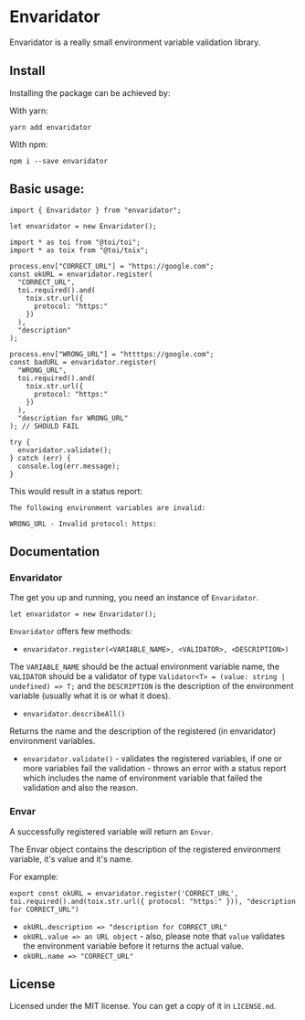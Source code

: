 # Envaridator

Envaridator is a really small environment variable validation library.

## Install

Installing the package can be achieved by:

With yarn:
```
yarn add envaridator
```

With npm:
```
npm i --save envaridator
```

## Basic usage:

```
import { Envaridator } from "envaridator";

let envaridator = new Envaridator();

import * as toi from "@toi/toi";
import * as toix from "@toi/toix";

process.env["CORRECT_URL"] = "https://google.com";
const okURL = envaridator.register(
  "CORRECT_URL",
  toi.required().and(
    toix.str.url({
      protocol: "https:"
    })
  ),
  "description"
);

process.env["WRONG_URL"] = "httttps://google.com";
const badURL = envaridator.register(
  "WRONG_URL",
  toi.required().and(
    toix.str.url({
      protocol: "https:"
    })
  ),
  "description for WRONG_URL"
); // SHOULD FAIL

try {
  envaridator.validate();
} catch (err) {
  console.log(err.message);
}
```

This would result in a status report:

```
The following environment variables are invalid:

WRONG_URL - Invalid protocol: https:
```

## Documentation

### Envaridator

The get you up and running, you need an instance of `Envaridator`.

`let envaridator = new Envaridator();`

`Envaridator` offers few methods:

- `envaridator.register(<VARIABLE_NAME>, <VALIDATOR>, <DESCRIPTION>)`

The `VARIABLE_NAME` should be the actual environment variable name, the `VALIDATOR` should be a validator
of type `Validator<T> = (value: string | undefined) => T;` and the `DESCRIPTION` is the
description of the environment variable (usually what it is or what it does).

- `envaridator.describeAll()`

Returns the name and the description of the registered (in envaridator) environment variables.

- `envaridator.validate()` - validates the registered variables, if one or more variables
fail the validation - throws an error with a status report which includes the name of environment variable that failed the validation and also the reason.

### Envar

A successfully registered variable will return an `Envar`.

The Envar object contains the description of the registered environment variable, it's value
and it's name.

For example:

```export const okURL = envaridator.register('CORRECT_URL', toi.required().and(toix.str.url({ protocol: "https:" })), "description for CORRECT_URL")```

- `okURL.description => "description for CORRECT_URL"`
- `okURL.value => an URL object` - also, please note that `value` validates the environment variable before it returns the actual value.
- `okURL.name => "CORRECT_URL"`

## License

Licensed under the MIT license. You can get a copy of it in `LICENSE.md`.
